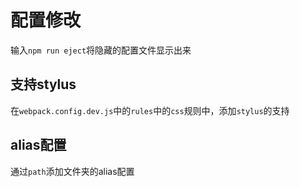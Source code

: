 # 配置修改
输入`npm run eject`将隐藏的配置文件显示出来

## 支持stylus
在`webpack.config.dev.js`中的`rules`中的`css`规则中，添加`stylus`的支持

## alias配置

通过`path`添加文件夹的alias配置
